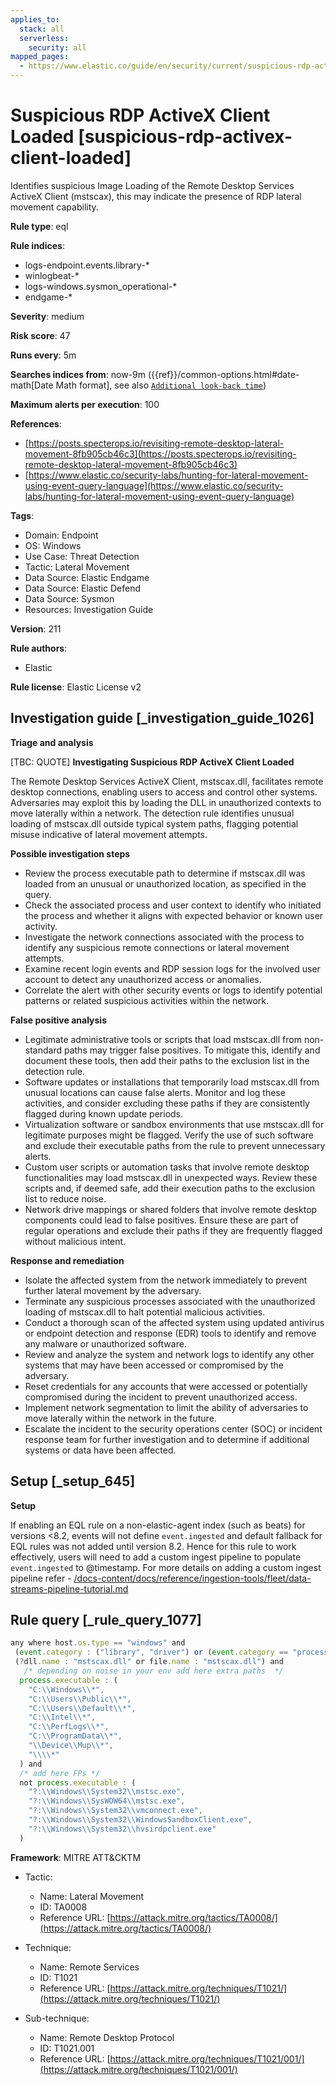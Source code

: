 ```yaml
---
applies_to:
  stack: all
  serverless:
    security: all
mapped_pages:
  - https://www.elastic.co/guide/en/security/current/suspicious-rdp-activex-client-loaded.html
---
```


# Suspicious RDP ActiveX Client Loaded [suspicious-rdp-activex-client-loaded]

Identifies suspicious Image Loading of the Remote Desktop Services ActiveX Client (mstscax), this may indicate the presence of RDP lateral movement capability.

**Rule type**: eql

**Rule indices**:

* logs-endpoint.events.library-*
* winlogbeat-*
* logs-windows.sysmon_operational-*
* endgame-*

**Severity**: medium

**Risk score**: 47

**Runs every**: 5m

**Searches indices from**: now-9m ({{ref}}/common-options.html#date-math[Date Math format], see also [`Additional look-back time`](docs-content://solutions/security/detect-and-alert/create-detection-rule.md#rule-schedule))

**Maximum alerts per execution**: 100

**References**:

* [https://posts.specterops.io/revisiting-remote-desktop-lateral-movement-8fb905cb46c3](https://posts.specterops.io/revisiting-remote-desktop-lateral-movement-8fb905cb46c3)
* [https://www.elastic.co/security-labs/hunting-for-lateral-movement-using-event-query-language](https://www.elastic.co/security-labs/hunting-for-lateral-movement-using-event-query-language)

**Tags**:

* Domain: Endpoint
* OS: Windows
* Use Case: Threat Detection
* Tactic: Lateral Movement
* Data Source: Elastic Endgame
* Data Source: Elastic Defend
* Data Source: Sysmon
* Resources: Investigation Guide

**Version**: 211

**Rule authors**:

* Elastic

**Rule license**: Elastic License v2

## Investigation guide [_investigation_guide_1026]

**Triage and analysis**

[TBC: QUOTE]
**Investigating Suspicious RDP ActiveX Client Loaded**

The Remote Desktop Services ActiveX Client, mstscax.dll, facilitates remote desktop connections, enabling users to access and control other systems. Adversaries may exploit this by loading the DLL in unauthorized contexts to move laterally within a network. The detection rule identifies unusual loading of mstscax.dll outside typical system paths, flagging potential misuse indicative of lateral movement attempts.

**Possible investigation steps**

* Review the process executable path to determine if mstscax.dll was loaded from an unusual or unauthorized location, as specified in the query.
* Check the associated process and user context to identify who initiated the process and whether it aligns with expected behavior or known user activity.
* Investigate the network connections associated with the process to identify any suspicious remote connections or lateral movement attempts.
* Examine recent login events and RDP session logs for the involved user account to detect any unauthorized access or anomalies.
* Correlate the alert with other security events or logs to identify potential patterns or related suspicious activities within the network.

**False positive analysis**

* Legitimate administrative tools or scripts that load mstscax.dll from non-standard paths may trigger false positives. To mitigate this, identify and document these tools, then add their paths to the exclusion list in the detection rule.
* Software updates or installations that temporarily load mstscax.dll from unusual locations can cause false alerts. Monitor and log these activities, and consider excluding these paths if they are consistently flagged during known update periods.
* Virtualization software or sandbox environments that use mstscax.dll for legitimate purposes might be flagged. Verify the use of such software and exclude their executable paths from the rule to prevent unnecessary alerts.
* Custom user scripts or automation tasks that involve remote desktop functionalities may load mstscax.dll in unexpected ways. Review these scripts and, if deemed safe, add their execution paths to the exclusion list to reduce noise.
* Network drive mappings or shared folders that involve remote desktop components could lead to false positives. Ensure these are part of regular operations and exclude their paths if they are frequently flagged without malicious intent.

**Response and remediation**

* Isolate the affected system from the network immediately to prevent further lateral movement by the adversary.
* Terminate any suspicious processes associated with the unauthorized loading of mstscax.dll to halt potential malicious activities.
* Conduct a thorough scan of the affected system using updated antivirus or endpoint detection and response (EDR) tools to identify and remove any malware or unauthorized software.
* Review and analyze the system and network logs to identify any other systems that may have been accessed or compromised by the adversary.
* Reset credentials for any accounts that were accessed or potentially compromised during the incident to prevent unauthorized access.
* Implement network segmentation to limit the ability of adversaries to move laterally within the network in the future.
* Escalate the incident to the security operations center (SOC) or incident response team for further investigation and to determine if additional systems or data have been affected.


## Setup [_setup_645]

**Setup**

If enabling an EQL rule on a non-elastic-agent index (such as beats) for versions <8.2, events will not define `event.ingested` and default fallback for EQL rules was not added until version 8.2. Hence for this rule to work effectively, users will need to add a custom ingest pipeline to populate `event.ingested` to @timestamp. For more details on adding a custom ingest pipeline refer - [/docs-content/docs/reference/ingestion-tools/fleet/data-streams-pipeline-tutorial.md](docs-content://reference/ingestion-tools/fleet/data-streams-pipeline-tutorial.md)


## Rule query [_rule_query_1077]

```js
any where host.os.type == "windows" and
 (event.category : ("library", "driver") or (event.category == "process" and event.action : "Image loaded*")) and
 (?dll.name : "mstscax.dll" or file.name : "mstscax.dll") and
   /* depending on noise in your env add here extra paths  */
  process.executable : (
    "C:\\Windows\\*",
    "C:\\Users\\Public\\*",
    "C:\\Users\\Default\\*",
    "C:\\Intel\\*",
    "C:\\PerfLogs\\*",
    "C:\\ProgramData\\*",
    "\\Device\\Mup\\*",
    "\\\\*"
  ) and
  /* add here FPs */
  not process.executable : (
    "?:\\Windows\\System32\\mstsc.exe",
    "?:\\Windows\\SysWOW64\\mstsc.exe",
    "?:\\Windows\\System32\\vmconnect.exe",
    "?:\\Windows\\System32\\WindowsSandboxClient.exe",
    "?:\\Windows\\System32\\hvsirdpclient.exe"
  )
```

**Framework**: MITRE ATT&CKTM

* Tactic:

    * Name: Lateral Movement
    * ID: TA0008
    * Reference URL: [https://attack.mitre.org/tactics/TA0008/](https://attack.mitre.org/tactics/TA0008/)

* Technique:

    * Name: Remote Services
    * ID: T1021
    * Reference URL: [https://attack.mitre.org/techniques/T1021/](https://attack.mitre.org/techniques/T1021/)

* Sub-technique:

    * Name: Remote Desktop Protocol
    * ID: T1021.001
    * Reference URL: [https://attack.mitre.org/techniques/T1021/001/](https://attack.mitre.org/techniques/T1021/001/)




